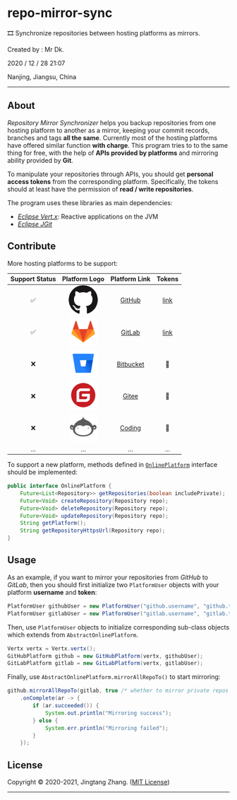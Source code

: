 # repo-mirror-sync

🎞️ Synchronize repositories between hosting platforms as mirrors.

Created by : Mr Dk.

2020 / 12 / 28 21:07

Nanjing, Jiangsu, China

---

## About

*Repository Mirror Synchronizer* helps you backup repositories from one hosting platform to another as a mirror, keeping your commit records, branches and tags **all the same**. Currently most of the hosting platforms have offered similar function **with charge**. This program tries to to the same thing for free, with the help of **APIs provided by platforms** and mirroring ability provided by **Git**.

To manipulate your repositories through APIs, you should get **personal access tokens** from the corresponding platform. Specifically, the tokens should at least have the permission of **read / write repositories**.

The program uses these libraries as main dependencies:

* [*Eclipse Vert.x*](https://vertx.io/): Reactive applications on the JVM
* [*Eclipse JGit*](https://www.eclipse.org/jgit/)

## Contribute

More hosting platforms to be support:

| Support Status |          Platform Logo           |            Platform Link            |                           Tokens                            |
| :------------: | :------------------------------: | :---------------------------------: | :---------------------------------------------------------: |
|       ✅        |    ![github](docs/github.png)    |    [GitHub](https://github.com/)    |         [link](https://github.com/settings/tokens)          |
|       ✅        |    ![gitlab](docs/gitlab.png)    |    [GitLab](https://gitlab.com/)    | [link](https://gitlab.com/-/profile/personal_access_tokens) |
|       ❌        | ![bitbucket](docs/bitbucket.png) | [Bitbucket](https://bitbucket.org/) |                              🚧                              |
|       ❌        |     ![gitee](docs/gitee.png)     |     [Gitee](https://gitee.com/)     |                              🚧                              |
|       ❌        |    ![coding](docs/coding.png)    |    [Coding](https://coding.net/)    |                              🚧                              |
|      ...       |               ...                |                 ...                 |                             ...                             |                            ...                             |

To support a new platform, methods defined in [`OnlinePlatform`](src/main/java/iot/zjt/platform/OnlinePlatform.java) interface should be implemented: 

```java
public interface OnlinePlatform {
    Future<List<Repository>> getRepositories(boolean includePrivate);
    Future<Void> createRepository(Repository repo);
    Future<Void> deleteRepository(Repository repo);
    Future<Void> updateRepository(Repository repo);
    String getPlatform();
    String getRepositoryHttpsUrl(Repository repo);
}
```

## Usage

As an example, if you want to mirror your repositories from *GitHub* to *GitLab*, then you should first initialize two `PlatformUser` objects with your platform **username** and **token**:

```java
PlatformUser githubUser = new PlatformUser("github.username", "github.token");
PlatformUser gitlabUser = new PlatformUser("gitlab.username", "gitlab.token");
```

Then, use `PlatformUser` objects to initialize corresponding sub-class objects which extends from `AbstractOnlinePlatform`.

```java
Vertx vertx = Vertx.vertx();
GitHubPlatform github = new GitHubPlatform(vertx, githubUser);
GitLabPlatform gitlab = new GitLabPlatform(vertx, gitlabUser);
```

Finally, use `AbstractOnlinePlatform.mirrorAllRepoTo()` to start mirroring:

```java
github.mirrorAllRepoTo(gitlab, true /* whether to mirror private repos */)
    .onComplete(ar -> {
        if (ar.succeeded()) {
            System.out.println("Mirroring success");
        } else {
            System.err.println("Mirroring failed");
        }
    });
```

## License

Copyright © 2020-2021, Jingtang Zhang. ([MIT License](LICENSE))

---

